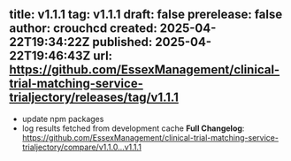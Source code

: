 title:	v1.1.1
tag:	v1.1.1
draft:	false
prerelease:	false
author:	crouchcd
created:	2025-04-22T19:34:22Z
published:	2025-04-22T19:46:43Z
url:	https://github.com/EssexManagement/clinical-trial-matching-service-trialjectory/releases/tag/v1.1.1
--
- update npm packages
- log results fetched from development cache
**Full Changelog**: https://github.com/EssexManagement/clinical-trial-matching-service-trialjectory/compare/v1.1.0...v1.1.1
